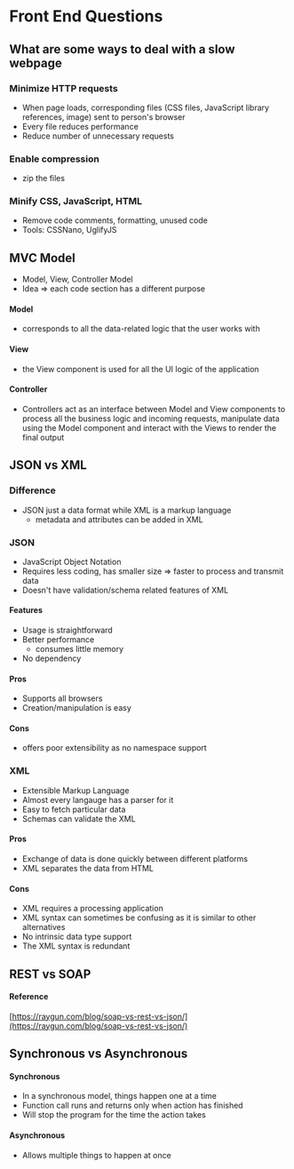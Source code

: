 # Front End Questions

## What are some ways to deal with a slow webpage

### Minimize HTTP requests
* When page loads, corresponding files (CSS files, JavaScript library references, image) sent to person's browser
* Every file reduces performance
* Reduce number of unnecessary requests

### Enable compression
* zip the files
  
### Minify CSS, JavaScript, HTML

* Remove code comments, formatting, unused code
* Tools: CSSNano, UglifyJS

## MVC Model
* Model, View, Controller Model
* Idea => each code section has a different purpose

#### Model
* corresponds to all the data-related logic that the user works with

#### View
* the View component is used for all the UI logic of the application

#### Controller
* Controllers act as an interface between Model and View components to process all the business logic and incoming requests, manipulate data using the Model component and interact with the Views to render the final output


## JSON vs XML

### Difference
* JSON just a data format while XML is a markup language
  *  metadata and attributes can be added in XML

### JSON
* JavaScript Object Notation
* Requires less coding, has smaller size => faster to process and transmit data
* Doesn't have validation/schema related features of XML

#### Features
* Usage is straightforward
* Better performance
  *  consumes little memory
* No dependency

#### Pros
* Supports all browsers
* Creation/manipulation is easy

#### Cons
* offers poor extensibility as no namespace support

### XML
* Extensible Markup Language
* Almost every langauge has a parser for it
* Easy to fetch particular data
* Schemas can validate the XML

#### Pros
* Exchange of data is done quickly between different platforms
* XML separates the data from HTML

#### Cons
* XML requires a processing application
* XML syntax can sometimes be confusing as it is similar to other alternatives
* No intrinsic data type support
* The XML syntax is redundant

## REST vs SOAP

#### Reference
[https://raygun.com/blog/soap-vs-rest-vs-json/](https://raygun.com/blog/soap-vs-rest-vs-json/)

## Synchronous vs Asynchronous

#### Synchronous
* In a synchronous model, things happen one at a time
* Function call runs and returns only when action has finished
* Will stop the program for the time the action takes

#### Asynchronous
* Allows multiple things to happen at once


